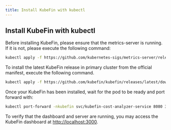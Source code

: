 ```yaml
---
title: Install KubeFin with kubectl
---
```


## Install KubeFin with kubectl

Before installing KubeFin, please ensure that the metrics-server is running. If it is not, please execute the following command:
```sh
kubectl apply -f https://github.com/kubernetes-sigs/metrics-server/releases/latest/download/components.yaml
```

To install the latest KubeFin release in primary cluster from the official manifest, execute the following command.
```sh
kubectl apply -f https://github.com/kubefin/kubefin/releases/latest/download/kubefin.yaml
```

Once your KubeFin has been installed, wait for the pod to be ready and port forward with:
```sh
kubectl port-forward -nkubefin svc/kubefin-cost-analyzer-service 8080 3000
```

To verify that the dashboard and server are running, you may access the KubeFin dashboard at [http://localhost:3000](http://localhost:3000).
